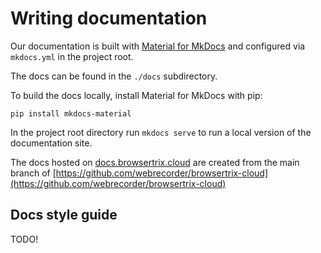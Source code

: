 # Writing documentation

Our documentation is built with [Material for MkDocs](https://squidfunk.github.io/mkdocs-material/) and configured via `mkdocs.yml` in the project root.

The docs can be found in the `./docs` subdirectory.

To build the docs locally, install Material for MkDocs with pip:

```shell
pip install mkdocs-material
```

In the project root directory run `mkdocs serve` to run a local version of the documentation site.

The docs hosted on [docs.browsertrix.cloud](https://docs.browsertrix.cloud) are created from the main branch of [https://github.com/webrecorder/browsertrix-cloud](https://github.com/webrecorder/browsertrix-cloud)

## Docs style guide

TODO!